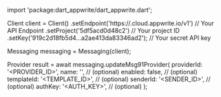 import 'package:dart_appwrite/dart_appwrite.dart';

Client client = Client()
    .setEndpoint('https://<REGION>.cloud.appwrite.io/v1') // Your API Endpoint
    .setProject('5df5acd0d48c2') // Your project ID
    .setKey('919c2d18fb5d4...a2ae413da83346ad2'); // Your secret API key

Messaging messaging = Messaging(client);

Provider result = await messaging.updateMsg91Provider(
    providerId: '<PROVIDER_ID>',
    name: '<NAME>', // (optional)
    enabled: false, // (optional)
    templateId: '<TEMPLATE_ID>', // (optional)
    senderId: '<SENDER_ID>', // (optional)
    authKey: '<AUTH_KEY>', // (optional)
);
